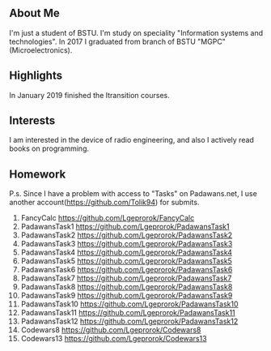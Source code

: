 ## About Me

I'm just a student of BSTU. I'm study on speciality "Information systems and technologies". In 2017 I graduated from branch of BSTU "MGPC" (Microelectronics).

## Highlights

In January 2019 finished the Itransition courses.

## Interests

I am interested in the device of radio engineering, and also I actively read books on programming.

## Homework

P.s. Since I have a problem with access to "Tasks" on Padawans.net, I use another account(https://github.com/Tolik94) for submits.

1. FancyCalc https://github.com/Lgeprorok/FancyCalc
2. PadawansTask1 https://github.com/Lgeprorok/PadawansTask1
3. PadawansTask2 https://github.com/Lgeprorok/PadawansTask2
4. PadawansTask3 https://github.com/Lgeprorok/PadawansTask3
5. PadawansTask4 https://github.com/Lgeprorok/PadawansTask4
6. PadawansTask5 https://github.com/Lgeprorok/PadawansTask5
7. PadawansTask6 https://github.com/Lgeprorok/PadawansTask6
8. PadawansTask7 https://github.com/Lgeprorok/PadawansTask7
9. PadawansTask8 https://github.com/Lgeprorok/PadawansTask8
10. PadawansTask9 https://github.com/Lgeprorok/PadawansTask9
11. PadawansTask10 https://github.com/Lgeprorok/PadawansTask10
12. PadawansTask11 https://github.com/Lgeprorok/PadawansTask11
13. PadawansTask12 https://github.com/Lgeprorok/PadawansTask12
14. Codewars8 https://github.com/Lgeprorok/Codewars8
15. Codewars13 https://github.com/Lgeprorok/Codewars13
